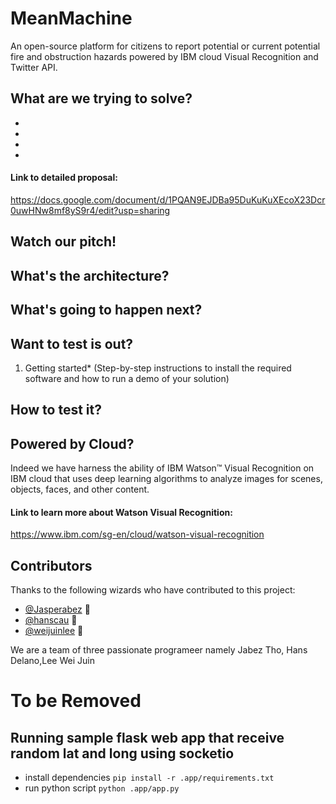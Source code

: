 # MeanMachine

An open-source platform for citizens to report potential or current potential fire and obstruction hazards powered by IBM cloud Visual Recognition and Twitter API.

## What are we trying to solve?



* 
*
*
*

#### Link to detailed proposal:

https://docs.google.com/document/d/1PQAN9EJDBa95DuKuKuXEcoX23Dcr0uwHNw8mf8yS9r4/edit?usp=sharing

## Watch our pitch!



## What's the architecture?



## What's going to happen next?



## Want to test is out?

<ol>
<li>Getting started* (Step-by-step instructions to install the required software and how
to run a demo of your solution)</li>
</ol>

## How to test it?


## Powered by Cloud?

Indeed we have harness the ability of IBM Watson™ Visual Recognition on IBM cloud that uses deep learning algorithms to analyze images for scenes, objects, faces, and other content.

#### Link to learn more about Watson Visual Recognition:

https://www.ibm.com/sg-en/cloud/watson-visual-recognition

## Contributors

Thanks to the following wizards who have contributed to this project:

* [@Jasperabez](https://github.com/Jasperabez) 📖
* [@hanscau](https://github.com/hanscau) 🐛
* [@weijuinlee](https://github.com/weijinlee) 🐛

We are a team of three passionate programeer namely Jabez Tho, Hans Delano,Lee Wei Juin 

# To be Removed

## Running sample flask web app that receive random lat and long using socketio

- install dependencies
`pip install -r .app/requirements.txt`
- run python script
`python .app/app.py`